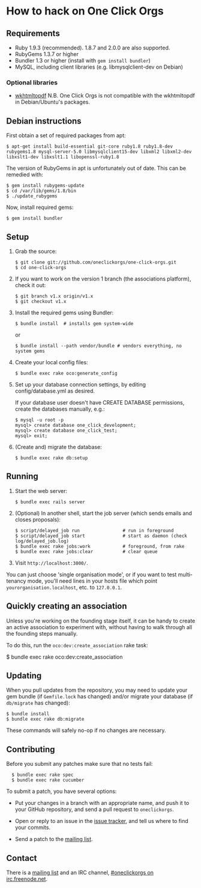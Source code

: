 # How to hack on One Click Orgs

## Requirements

* Ruby 1.9.3 (recommended). 1.8.7 and 2.0.0 are also supported.
* RubyGems 1.3.7 or higher
* Bundler 1.3 or higher  (install with `gem install bundler`)
* MySQL, including client libraries (e.g. libmysqlclient-dev on Debian)

### Optional libraries

* [wkhtmltopdf](http://code.google.com/p/wkhtmltopdf/)
  N.B. One Click Orgs is not compatible with the wkhtmltopdf in Debian/Ubuntu's packages.

## Debian instructions

First obtain a set of required packages from apt:

    $ apt-get install build-essential git-core ruby1.8 ruby1.8-dev rubygems1.8 mysql-server-5.0 libmysqlclient15-dev libxml2 libxml2-dev libxslt1-dev libxslt1.1 libopenssl-ruby1.8

The version of RubyGems in apt is unfortunately out of date. This can be remedied with:

    $ gem install rubygems-update
    $ cd /var/lib/gems/1.8/bin
    $ ./update_rubygems

Now, install required gems:

    $ gem install bundler

## Setup

1.  Grab the source:

        $ git clone git://github.com/oneclickorgs/one-click-orgs.git
        $ cd one-click-orgs

2.  If you want to work on the version 1 branch (the associations platform),
    check it out:
        
        $ git branch v1.x origin/v1.x
        $ git checkout v1.x

2.  Install the required gems using Bundler:

        $ bundle install  # installs gem system-wide

    or

        $ bundle install --path vendor/bundle # vendors everything, no system gems

3.  Create your local config files:

        $ bundle exec rake oco:generate_config

4.  Set up your database connection settings, by editing config/database.yml as desired.

    If your database user doesn't have CREATE DATABASE permissions, create the databases manually, e.g.:

        $ mysql -u root -p
        mysql> create database one_click_development;
        mysql> create database one_click_test;
        mysql> exit;

5.  (Create and) migrate the database:

        $ bundle exec rake db:setup

## Running

1.  Start the web server:

        $ bundle exec rails server

2.  (Optional) In another shell, start the job server (which sends emails and closes proposals):

        $ script/delayed_job run                # run in foreground
        $ script/delayed_job start              # start as daemon (check log/delayed_job.log)
        $ bundle exec rake jobs:work            # foreground, from rake
        $ bundle exec rake jobs:clear           # clear queue

3.  Visit `http://localhost:3000/`.

You can just choose 'single organisation mode', or if you want to test multi-tenancy mode, you'll need lines in your hosts file which point `yourorganisation.localhost`, etc. to `127.0.0.1`.

## Quickly creating an association

Unless you're working on the founding stage itself, it can be handy to create
an active association to experiment with, without having to walk through all
the founding steps manually.

To do this, run the `oco:dev:create_association` rake task:

  $ bundle exec rake oco:dev:create_association

## Updating

When you pull updates from the repository, you may need to update your gem bundle (if `Gemfile.lock` has changed) and/or migrate your database (if `db/migrate` has changed):

    $ bundle install
    $ bundle exec rake db:migrate

These commands will safely no-op if no changes are necessary.

## Contributing

Before you submit any patches make sure that no tests fail:

      $ bundle exec rake spec
      $ bundle exec rake cucumber

To submit a patch, you have several options:

*   Put your changes in a branch with an appropriate name, and push it to your GitHub repository, and send a pull request to `oneclickorgs`.

*   Open or reply to an issue in the [issue tracker](http://github.com/oneclickorgs/one-click-orgs/issues), and tell us where to find your commits.

*   Send a patch to the [mailing list](https://groups.google.com/forum/?fromgroups#!forum/oneclickorgs-devspace).

## Contact

There is a [mailing list](https://groups.google.com/forum/?fromgroups#!forum/oneclickorgs-devspace) and an IRC channel, [#oneclickorgs on irc.freenode.net](irc://irc.freenode.net/oneclickorgs).
